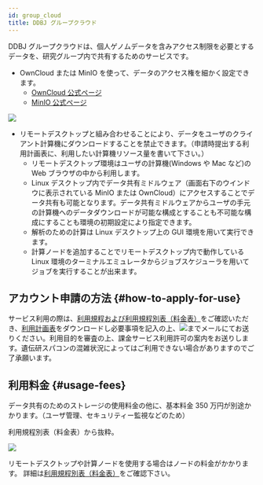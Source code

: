 ```yaml
---
id: group_cloud
title: DDBJ グループクラウド
---
```



DDBJ グループクラウドは、個人ゲノムデータを含みアクセス制限を必要とするデータを、研究グループ内で共有するためのサービスです。

- OwnCloud または MinIO を使って、データのアクセス権を細かく設定できます。
  - [OwnCloud 公式ページ](https://owncloud.com/)
  - [MinIO 公式ページ](https://min.io/)

![](group_cloud_fig.png)

- リモートデスクトップと組み合わせることにより、データをユーザのクライアント計算機にダウンロードすることを禁止できます。（申請時提出する利用計画表に、利用したい計算機リソース量を書いて下さい。）
    - リモートデスクトップ環境はユーザの計算機(Windows や Mac など)の Web ブラウザの中から利用します。
    - Linux デスクトップ内でデータ共有ミドルウェア（画面右下のウインドウに表示されている MinIO または OwnCloud）にアクセスすることでデータ共有も可能となります。データ共有ミドルウェアからユーザの手元の計算機へのデータダウンロードが可能な構成とすることも不可能な構成にすることも環境の初期設定により指定できます。
    - 解析のための計算は Linux デスクトップ上の GUI 環境を用いて実行できます。
    - 計算ノードを追加することでリモートデスクトップ内で動作している Linux 環境のターミナルエミュレータからジョブスケジューラを用いてジョブを実行することが出来ます。



## アカウント申請の方法 {#how-to-apply-for-use}

 サービス利用の際は、[利用規程および利用規程別表（料金表）](../application/use_policy.md)をご確認いただき、[利用計画表](../application/resource_extension.md)をダウンロードし必要事項を記入の上、![](sc-helpdesk.png)までメールにてお送りください。利用目的を審査の上、課金サービス利用許可の案内をお送りします。遺伝研スパコンの混雑状況によってはご利用できない場合がありますのでご了承願います。


## 利用料金 {#usage-fees}

データ共有のためのストレージの使用料金の他に、基本料金 350 万円が別途かかります。（ユーザ管理、セキュリティー監視などのため）


利用規程別表（料金表）から抜粋。


![](ddbj_group_cloud_price_table.png)


リモートデスクトップや計算ノードを使用する場合はノードの料金がかかります。
詳細は[利用規程別表（料金表）](../application/use_policy.md)をご確認下さい。


